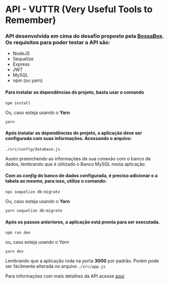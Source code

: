 # API - VUTTR (Very Useful Tools to Remember)

### API desenvolvida em cima do desafio proposto pela [BossaBox](https://bossabox.com/). Os requisitos para poder testar a API são:

- NodeJS
- Sequelize
- Express
- JWT
- MySQL
- npm (ou yarn)

#### Para instalar as dependências do projeto, basta usar o comando

`npm install`

Ou, caso esteja usando o **Yarn**

`yarn`

#### Após instalar as dependências do projeto, a aplicação deve ser configurada com suas informações. Acessando o arquivo:

`./src/config/database.js`

Assim preenchendo as informações de sua conexão com o banco de dados, lembrando que é útilizado o Banco MySQL nesta aplicação.

#### Com as _config_ do banco de dados configurada, é preciso adicionar o a tabela ao mesmo, para isso, utilize o comando:

`npx sequelize db:migrate`

Ou, caso esteja usando o **Yarn**

`yarn sequelize db:migrate`

#### Após os passos anteriores, a aplicação está pronta para ser executada.

`npm run dev`

ou, caso esteja usando o _Yarn_

`yarn dev`

Lembrando que a aplicação roda na porta **3000** por padrão. Porém pode ser fácilmente alterada no arquivo `./src/app.js`

Para informações com mais detalhes da API acesse [aqui]()
